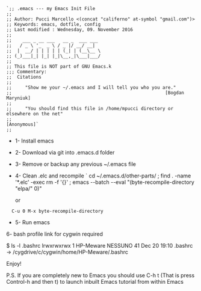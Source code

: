     `;; .emacs --- my Emacs Init File
    ;;
    ;; Author: Pucci Marcello <(concat "califerno" at-symbol "gmail.com")>
    ;; Keywords: emacs, dotfile, config
    ;; Last modified : Wednesday, 09. November 2016
    ;;
    ;;    ___ _ __ ___   __ _  ___ ___
    ;;   / _ \ '_  _ \ / _ |/ __/ __|
    ;;  |  __/ | | | | | (_| | (__\__ \
    ;; (_)___|_| |_| |_|\__,_|\___|___/
    ;;
    ;; This file is NOT part of GNU Emacs.k
    ;;; Commentary:
    ;;  Citations
    ;;
    ;;     "Show me your ~/.emacs and I will tell you who you are."
    ;;                                                         [Bogdan Maryniuk]
    ;;
    ;;     "You should find this file in /home/mpucci directory or elsewhere on the net"
    ;;                                                         [Anonymous]`
    ;;

  * 1- Install emacs

  * 2- Download via git into .emacs.d folder

  * 3- Remove or backup any previous ~/.emacs file

  * 4- Clean .elc and recompile
`	cd ~/.emacs.d/other-parts/ ;
	find . -name '*.elc' -exec rm -f '{}' \;
	emacs --batch --eval "(byte-recompile-directory \"elpa/\" 0)"
	
	or
	
`	C-u 0 M-x byte-recompile-directory `

  * 5- Run emacs
  
  
  6- bash profile link for cygwin required
  
  $ ls -l .bashrc
  lrwxrwxrwx 1 HP-Meware NESSUNO 41 Dec 20 19:10 .bashrc -> /cygdrive/c/cygwin/home/HP-Meware/.bashrc

Enjoy!

P.S. If you are completely new to Emacs you should use C-h t (That is press Control-h and then t) 
     to launch inbuilt Emacs tutorial from within Emacs


